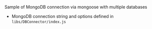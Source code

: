 Sample of MongoDB connection via mongoose with multiple databases

- MongoDB connection string and options defined in ```libs/DBConnector/index.js```